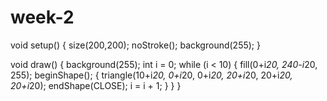 # week-2


void setup() {
  size(200,200);
  noStroke();
  background(255);
}

void draw() {
  background(255);
  int i = 0;
  while (i < 10) {
    fill(0+i*20, 240-i*20, 255);
    beginShape(); {
      triangle(10+i*20, 0+i*20, 0+i*20, 20+i*20, 20+i*20, 20+i*20);
      endShape(CLOSE);
      i = i + 1;
    }
  }
}
